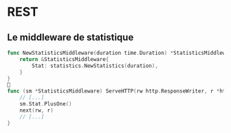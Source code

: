 <!-- .slide: class="with-code-bg-dark" -->

# REST

## Le middleware de statistique

```go
func NewStatisticsMiddleware(duration time.Duration) *StatisticsMiddleware {
    return &StatisticsMiddleware{
        Stat: statistics.NewStatistics(duration),
    }
}

func (sm *StatisticsMiddleware) ServeHTTP(rw http.ResponseWriter, r *http.Request, next http.HandlerFunc) {
    // [...]
    sm.Stat.PlusOne()
    next(rw, r)
    // [...]
}
```
